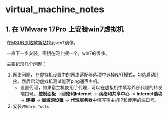 # virtual_machine_notes





## 1. 在 VMware 17Pro 上安装win7虚拟机

​	在[MSDN原站](https://msdn.itellyou.cn/)或[新站](https://next.itellyou.cn/)找到`win7`镜像。

​	一直下一步安装，密钥在网上搜一个，win7的很多。

​	主要记录几个问题：

1. 网络问题，在虚拟机设置中的网络适配器选项中选择NAT模式，勾选启动连接。然后启动虚拟机测试能否ping通宿主机。
   - 设置代理，如果宿主机使用了代理，可以在虚拟机中填写外部代理的转发端口号。**控制面板** ->**网络和Internet** -> **网络和共享中心** -> **Internet选项** -> **连接** -> **局域网设置** -> **代理服务器**中填写宿主机IP和使用的端口号。
2. 安装`VMWare Tools`




